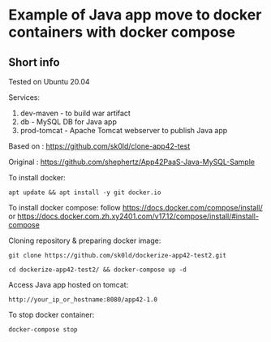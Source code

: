 Example of Java app move to docker containers with docker compose
=========

Short info
------------

Tested on Ubuntu 20.04

Services:
1) dev-maven - to build war artifact
2) db - MySQL DB for Java app
3) prod-tomcat - Apache Tomcat webserver to publish Java app

Based on : https://github.com/sk0ld/clone-app42-test


Original : https://github.com/shephertz/App42PaaS-Java-MySQL-Sample


To install docker:

```
apt update && apt install -y git docker.io
```


To install docker compose: follow https://docs.docker.com/compose/install/ or https://docs.docker.com.zh.xy2401.com/v17.12/compose/install/#install-compose

Cloning repository & preparing docker image:

```
git clone https://github.com/sk0ld/dockerize-app42-test2.git

cd dockerize-app42-test2/ && docker-compose up -d
```

Access Java app hosted on tomcat:
```
http://your_ip_or_hostname:8080/app42-1.0
```

To stop docker container:

```
docker-compose stop
```
